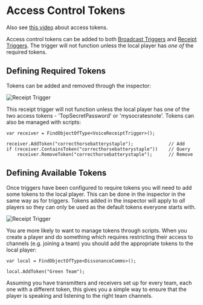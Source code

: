 # Access Control Tokens

Also see [this video](https://youtu.be/HXMYDbuLwVI?t=250) about access tokens.

Access control tokens can be added to both [Broadcast Triggers](../Reference/Components/Voice-Broadcast-Trigger.md) and [Receipt Triggers](../Reference/Components/Voice-Receipt-Trigger.md). The trigger will not function unless the local player has *one of* the required tokens.

## Defining Required Tokens

Tokens can be added and removed through the inspector:

![Receipt Trigger](/images/VoiceReceiptTrigger_Tokens.png)

This receipt trigger will not function unless the local player has one of the two access tokens - 'TopSecretPassword' or 'mysocratesnote'. Tokens can also be managed with scripts:

```
var receiver = FindObjectOfType<VoiceReceiptTrigger>();

receiver.AddToken("correcthorsebatterystaple");             // Add
if (receiver.ContainsToken("correcthorsebatterystaple"))    // Query
    receiver.RemoveToken("correcthorsebatterystaple");      // Remove
```

## Defining Available Tokens

Once triggers have been configured to require tokens you will need to add some tokens to the local player. This can be done in the inspector in the same way as for triggers. Tokens added in the inspector will apply to *all* players so they can only be used as the default tokens everyone starts with.

![Receipt Trigger](/images/DissonanceComms_Tokens.png)

You are more likely to want to manage tokens through scripts. When you create a player and do something which requires restricting their access to channels (e.g. joining a team) you should add the appropriate tokens to the local player:

```
var local = FindObjectOfType<DissonanceComms>();

local.AddToken("Green Team");
```

Assuming you have transmitters and receivers set up for every team, each one with a different token, this gives you a simple way to ensure that the player is speaking and listening to the right team channels.